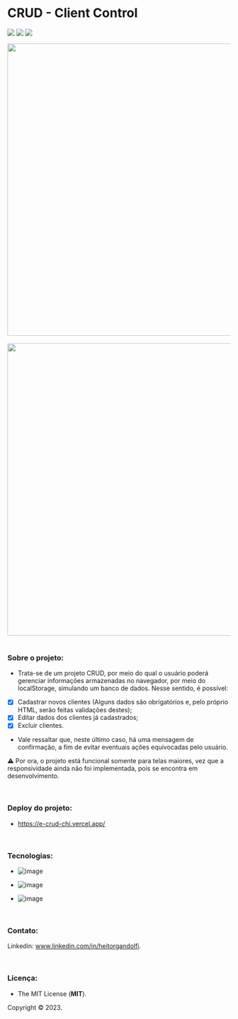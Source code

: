 # CRUD - Client Control

<img src="http://img.shields.io/static/v1?label=STATUS&message=EM%20DESENVOLVIMENTO&color=yellow&style=for-the-badge"/> <img src="http://img.shields.io/static/v1?label=release%20date&message=JANUARY%202023&color=success&style=for-the-badge"/> <img src="http://img.shields.io/static/v1?label=license&message=MIT&color=informational&style=for-the-badge"/>

<div align="center">

<img src="https://user-images.githubusercontent.com/113437603/214284776-0c90cad2-1a2e-4178-a73e-fc151c9d90c0.png" width="660px">
<br />
<br />
<img src="https://user-images.githubusercontent.com/113437603/214285814-27905f3e-1505-44b8-a9d9-23b76a2665bb.png" width="660px">

</div>

<br />

### **Sobre o projeto:**

- Trata-se de um projeto CRUD, por meio do qual o usuário poderá gerenciar informações armazenadas no navegador, por meio do localStorage, simulando um banco de dados. Nesse sentido, é possível:

- [x] Cadastrar novos clientes (Alguns dados são obrigatórios e, pelo próprio HTML, serão feitas validações destes);
- [x] Editar dados dos clientes já cadastrados;
- [x] Excluir clientes.

- Vale ressaltar que, neste último caso, há uma mensagem de confirmação, a fim de evitar eventuais ações equivocadas pelo usuário.

:warning: Por ora, o projeto está funcional somente para telas maiores, vez que a responsividade ainda não foi implementada, pois se encontra em desenvolvimento.

<br>

### **Deploy do projeto:**

- https://e-crud-chi.vercel.app/

<br>


### **Tecnologias:**

- ![image](https://img.shields.io/badge/JavaScript-F7DF1E?style=for-the-badge&logo=javascript&logoColor=black
)

- ![image](https://img.shields.io/badge/HTML5-E34F26?style=for-the-badge&logo=html5&logoColor=white
)
- ![image](https://img.shields.io/badge/CSS3-1572B6?style=for-the-badge&logo=css3&logoColor=white
)

<br>

### **Contato:**

Linkedin: www.linkedin.com/in/heitorgandolfi.


<br>

### **Licença:**

- The MIT License (**MIT**).

Copyright ©️ 2023.

 
